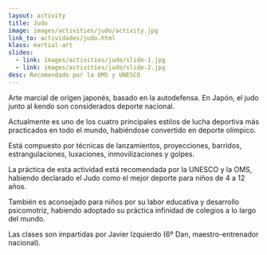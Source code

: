 ```yaml
---
layout: activity
title: Judo
image: images/activities/judo/activity.jpg
link_to: actividades/judo.html
klass: martial-art
slides:
  - link: images/activities/judo/slide-1.jpg
  - link: images/activities/judo/slide-2.jpg
desc: Recomendado por la OMS y UNESCO
---
```

<p>Arte marcial de origen japonés, basado en la autodefensa. En Japón, el judo junto al kendo son considerados deporte nacional.</p>

<p>Actualmente es uno de los cuatro principales estilos de lucha deportiva más practicados en todo el mundo, habiéndose convertido en deporte olímpico.</p>

<p>Está compuesto por técnicas de lanzamientos, proyecciones, barridos, estrangulaciones, luxaciones, inmovilizaciones y golpes.</p>

<p>La práctica de esta actividad está recomendada por la UNESCO y la OMS, habiendo declarado el Judo como el mejor deporte para niños de 4 a 12 años.</p>

<p>También es aconsejado para niños por su labor educativa y desarrollo psicomotriz, habiendo adoptado su práctica infinidad de colegios a lo largo del mundo.</p>

<p>Las clases son impartidas por Javier Izquierdo (6º Dan, maestro-entrenador nacional).</p>
